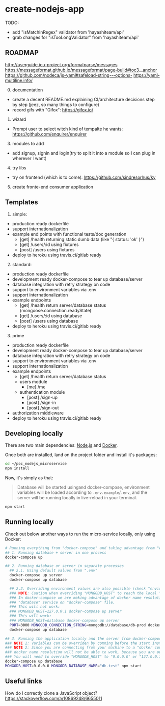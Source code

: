 # create-nodejs-app

TODO:
- add "isMatchinRegex" validator from 'hayashiteam/api'
- grab changes for "isTooLongValidator" from 'hayashiteam/api'

## ROADMAP

http://userguide.icu-project.org/formatparse/messages
https://messageformat.github.io/messageformat/page-build#toc3__anchor
https://github.com/nodeca/js-yaml#safeload-string---options-
https://yaml-multiline.info/

0. documentation
  - create a decent README.md explaining CI/architecture decisions step by step (jeez, so many things to configure)
  - record gifs with "Gifox": https://gifox.io/
1. wizard
  - Prompt user to select witch kind of tempalte he wants: https://github.com/enquirer/enquirer
3. modules to add
  - add signup, signin and login(try to split it into a module so I can plug in wherever I want)
4. try libs
  - try on frontend (which is to come): https://github.com/sindresorhus/ky
5. create fronte-end consumer application


## Templates

1. simple:
  * production ready dockerfile
  * support internationalization
  * example end points with functional tests/doc generation
    * [get] /health returning static dumb data (like "{ status: 'ok' }")
    * [get] /users/:id using fixtures
    * [post] /users using fixtures
  * deploy to heroku using travis.ci/gitlab ready
2. standard:
  * production ready dockerfile
  * development ready docker-compose to tear up database/server
  * database integration with retry strategy on code
  * support to environment variables via .env
  * support internationalization
  * example endpoints
    * [get] /health return server/database status (mongoose.connection.readyState)
    * [get] /users/:id using database
    * [post] /users using database
  * deploy to heroku using travis.ci/gitlab ready
3. prime
  * production ready dockerfile
  * development ready docker-compose to tear up database/server
  * database integration with retry strategy on code
  * support to environment variables via .env
  * support internationalization
  * example endpoints
    * [get] /health return server/database status
    * users module
      * [me] /me
    * authentication module
      * [post] /sign-up
      * [post] /sign-in
      * [post] /sign-out
  * authorization middleware
  * deploy to heroku using travis.ci/gitlab ready

## Developing locally

There are two main dependencies: [Node.js](https://github.com/nvm-sh/nvm) and [Docker](https://docs.docker.com/get-docker/).

Once both are installed, land on the project folder and install it's packages:

```sh
cd ~/poc_nodejs_microservice
npm install
```

Now, it's simply as that:

> Database will be started usingand docker-compose, environment variables will be loaded
> according to `.env.example`/`.env`, and the server will be running locally in live-reload in your terminal.

```sh
npm start
```

## Running locally

Check out below another ways to run the micro-service locally, only using Docker:

```sh
# Running everything from "docker-compose" and taking advantage from "container name resolution":
## 1. Running database + server in one process
docker-compose up

## 2. Running database or server in separate processes
  ## 2.1. Using default values from ".env"
  docker-compose up server
  docker-compose up database

  ## 2.2. Overriding environment values are also possible (check "environments" under "docker-compose.yml")
  ### NOTE: Caution when overriding "MONGODB_HOST" to reach the local "database" container.
  ### In docker-compose we are making advantage of docker name resolution to connect to the database, set as
  ### "database" service on "docker-compose" file.
  ### This will not work:
  ### MONGODB_HOST=127.0.0.1 docker-compose up server
  ### This will work:
  ### MONGODB_HOST=database docker-compose up server
  PORT=3000 MONGODB_CONNECTION_STRING=mongodb://database/db-prod docker-compose up server
  docker-compose up database

## 3. Running the application locally and the server from docker-compose
### NOTE 1: Variables can be overriden by comming before the start instruction.
### NOTE 2: Since you are connecting from your machine to a "docker container", the
### docker name resolution will not be able to work, because you are outside of its network.
### You will need to override "MONGODB_HOST" to "0.0.0.0" or "127.0.0.1" to be able to connect to it.
docker-compose up database
MONGODB_HOST=0.0.0.0 MONGODB_DATABASE_NAME="db-test" npm start
```

## Useful links

How do I correctly clone a JavaScript object?
https://stackoverflow.com/a/10869248/6655011
